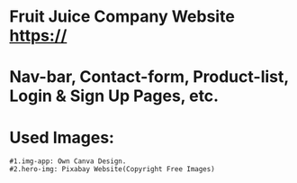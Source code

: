 # Fruit Juice Company Website <https://>
# Nav-bar, Contact-form, Product-list, Login & Sign Up Pages, etc.

# Used Images:
    #1.img-app: Own Canva Design.
    #2.hero-img: Pixabay Website(Copyright Free Images)